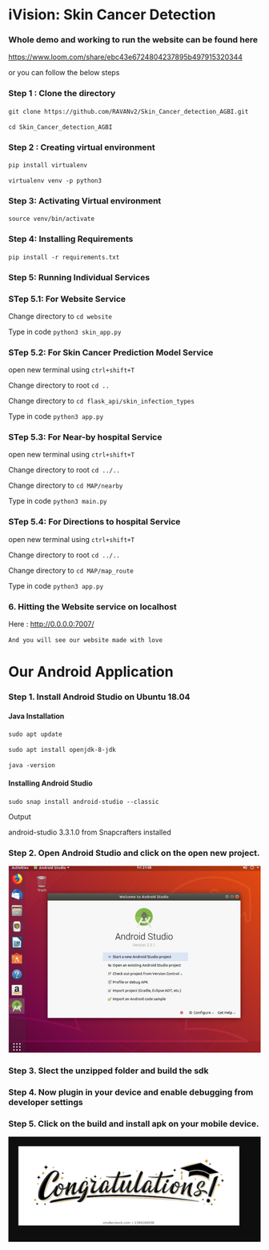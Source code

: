 # iVision: Skin Cancer Detection

### Whole demo and working to run the website can be found here 

https://www.loom.com/share/ebc43e6724804237895b497915320344  

or you can follow the below steps


### Step 1 : Clone the directory
 

`git clone https://github.com/RAVANv2/Skin_Cancer_detection_AGBI.git`


`cd Skin_Cancer_detection_AGBI`
              
### Step 2 : Creating virtual environment
`pip install virtualenv`

`virtualenv venv -p python3`

### Step 3: Activating Virtual environment


`source venv/bin/activate`

### Step 4: Installing Requirements


`pip install -r requirements.txt`

### Step 5: Running Individual Services


### STep 5.1: For Website Service


Change directory to `cd website`


Type in code `python3 skin_app.py`


### STep 5.2: For Skin Cancer Prediction Model Service

open new terminal using `ctrl+shift+T`


Change directory to root `cd ..` 


Change directory to `cd flask_api/skin_infection_types`


Type in code `python3 app.py`


### STep 5.3: For Near-by hospital Service

open new terminal using `ctrl+shift+T`


Change directory to root `cd ../..` 


Change directory to `cd MAP/nearby`


Type in code `python3 main.py`

### STep 5.4: For Directions to hospital Service

open new terminal using `ctrl+shift+T`


Change directory to root `cd ../..` 


Change directory to `cd MAP/map_route`


Type in code `python3 app.py`




### 6. Hitting the Website service on localhost

Here : http://0.0.0.0:7007/


`And you will see our website made with love`

# Our Android Application
### Step 1. Install Android Studio on Ubuntu 18.04

#### Java Installation
`sudo apt update`

`sudo apt install openjdk-8-jdk`

`java -version`

#### Installing Android Studio
`sudo snap install android-studio --classic`

Output

android-studio 3.3.1.0 from Snapcrafters installed

### Step 2. Open Android Studio and click on the open new project.
![](https://github.com/RAVANv2/Skin_Cancer_detection_AGBI/blob/master/Android_app/screenshots/studio.PNG)


### Step 3. Slect the unzipped folder and build the sdk

### Step 4. Now plugin in your device and enable debugging from developer settings

### Step 5. Click on the build and install apk on your mobile device.

![](https://github.com/RAVANv2/Skin_Cancer_detection_AGBI/blob/master/Android_app/screenshots/congo.PNG)

